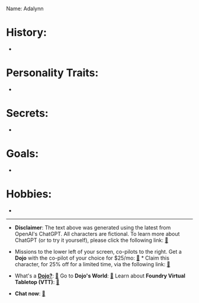 Name: Adalynn

# History:

-

# Personality Traits:

-

# Secrets:

-


# Goals:

-

# Hobbies:

-

---
* **Disclaimer**: The text above was generated using the latest from OpenAI's ChatGPT.  All characters are fictional.  To learn more about ChatGPT (or to try it yourself), please click the following link: [:green_book:](https://openai.com/blog/chatgpt/)

* Missions to the lower left of your screen, co-pilots to the right. Get a **Dojo** with the co-pilot of your choice for $25/mo: [:notebook:](https://workmates.live/marketplace) * Claim this character, for 25% off for a limited time, via the following link: [:closed_book:](https://blog.workmates.live/deal-on-a-dojo) 

* What's a [**Dojo?**](https://workdojos.com): [:blue_book:](https://workdojos.com)  Go to **Dojo's World**: [:notebook_with_decorative_cover:](https://dojos.world)  Learn about **Foundry Virtual Tabletop (VTT)**: [:ledger:](https://foundryvtt.com/)

* **Chat now**: [:orange_book:](https://chat.workmates.live/channel/support)